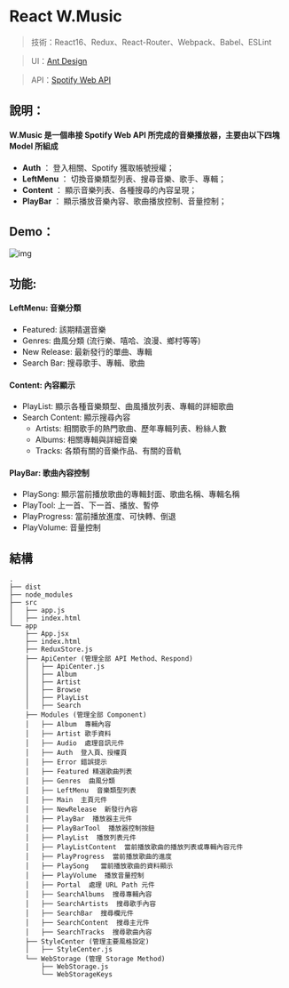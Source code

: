 # React W.Music

> 技術：React16、Redux、React-Router、Webpack、Babel、ESLint

> UI：[Ant Design](https://ant.design/index-cn)

> API：[Spotify Web API](https://developer.spotify.com/web-api/)

## 說明： 
#### W.Music 是一個串接 Spotify Web API 所完成的音樂播放器，主要由以下四塊 Model 所組成

- **Auth** ： 登入相關、Spotify 獲取帳號授權；
- **LeftMenu** ： 切換音樂類型列表、搜尋音樂、歌手、專輯；
- **Content** ： 顯示音樂列表、各種搜尋的內容呈現；
- **PlayBar** ： 顯示播放音樂內容、歌曲播放控制、音量控制；

## Demo：

![img](https://github.com/HsienW/React-W-Music/blob/master/React-W-Music-Demo.gif)

## 功能:
#### LeftMenu: 音樂分類
  - Featured: 該期精選音樂
  - Genres: 曲風分類 (流行樂、嘻哈、浪漫、鄉村等等)
  - New Release: 最新發行的單曲、專輯
  - Search Bar: 搜尋歌手、專輯、歌曲

#### Content: 內容顯示
  - PlayList: 顯示各種音樂類型、曲風播放列表、專輯的詳細歌曲
  - Search Content: 顯示搜尋內容
    - Artists: 相關歌手的熱門歌曲、歷年專輯列表、粉絲人數
    - Albums: 相關專輯與詳細音樂
    - Tracks: 各類有關的音樂作品、有關的音軌
    
#### PlayBar: 歌曲內容控制
  - PlaySong: 顯示當前播放歌曲的專輯封面、歌曲名稱、專輯名稱
  - PlayTool: 上一首、下一首、播放、暫停
  - PlayProgress: 當前播放進度、可快轉、倒退
  - PlayVolume: 音量控制
  
## 結構
```
.
├── dist
├── node_modules
├── src
│   ├── app.js
│   ├── index.html
└── app
    ├── App.jsx
    ├── index.html
    ├── ReduxStore.js
    ├── ApiCenter (管理全部 API Method、Respond)
    │   ├── ApiCenter.js
    │   ├── Album
    │   ├── Artist
    │   ├── Browse
    │   ├── PlayList
    │   ├── Search
    ├── Modules (管理全部 Component)
    │   ├── Album  專輯內容
    │   ├── Artist 歌手資料
    │   ├── Audio  處理音訊元件
    │   ├── Auth  登入頁、授權頁
    │   ├── Error 錯誤提示
    │   ├── Featured 精選歌曲列表
    │   ├── Genres  曲風分類
    │   ├── LeftMenu  音樂類型列表
    │   ├── Main  主頁元件
    │   ├── NewRelease  新發行內容
    │   ├── PlayBar  播放器主元件
    │   ├── PlayBarTool  播放器控制按鈕
    │   ├── PlayList  播放列表元件
    │   ├── PlayListContent  當前播放歌曲的播放列表或專輯內容元件
    │   ├── PlayProgress  當前播放歌曲的進度
    │   ├── PlaySong   當前播放歌曲的資料顯示
    │   ├── PlayVolume  播放音量控制
    │   ├── Portal  處理 URL Path 元件
    │   ├── SearchAlbums  搜尋專輯內容
    │   ├── SearchArtists  搜尋歌手內容
    │   ├── SearchBar  搜尋欄元件
    │   ├── SearchContent  搜尋主元件
    │   ├── SearchTracks  搜尋歌曲內容
    ├── StyleCenter (管理主要風格設定)
    │   ├── StyleCenter.js
    └── WebStorage (管理 Storage Method)
        ├── WebStorage.js
        └── WebStorageKeys

```
